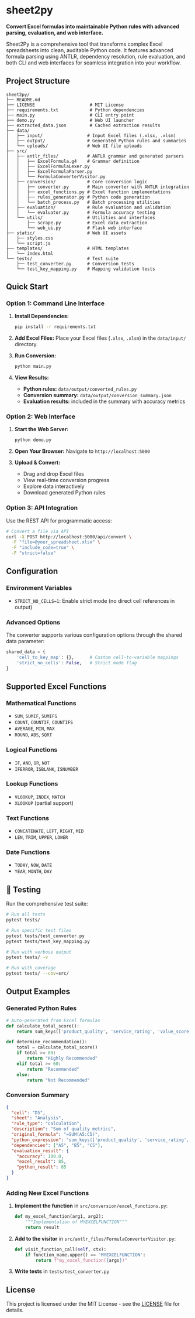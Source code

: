 # sheet2py

**Convert Excel formulas into maintainable Python rules with advanced parsing, evaluation, and web interface.**

Sheet2Py is a comprehensive tool that transforms complex Excel spreadsheets into clean, auditable Python code. It features advanced formula parsing using ANTLR, dependency resolution, rule evaluation, and both CLI and web interfaces for seamless integration into your workflow.


## Project Structure

```
sheet2py/
├── README.md
├── LICENSE                     # MIT License
├── requirements.txt            # Python dependencies
├── main.py                     # CLI entry point
├── demo.py                     # Web UI launcher
├── extracted_data.json         # Cached extraction results
├── data/
│   ├── input/                 # Input Excel files (.xlsx, .xlsm)
│   ├── output/                # Generated Python rules and summaries
│   └── uploads/               # Web UI file uploads
├── src/
│   ├── antlr_files/           # ANTLR grammar and generated parsers
│   │   ├── ExcelFormula.g4    # Grammar definition
│   │   ├── ExcelFormulaLexer.py
│   │   ├── ExcelFormulaParser.py
│   │   └── FormulaConverterVisitor.py
│   ├── conversion/            # Core conversion logic
│   │   ├── converter.py       # Main converter with ANTLR integration
│   │   ├── excel_functions.py # Excel function implementations
│   │   ├── rules_generator.py # Python code generation
│   │   └── batch_process.py   # Batch processing utilities
│   ├── evaluation/            # Rule evaluation and validation
│   │   └── evaluator.py       # Formula accuracy testing
│   └── utils/                 # Utilities and interfaces
│       ├── scrape.py          # Excel data extraction
│       └── web_ui.py          # Flask web interface
├── static/                    # Web UI assets
│   ├── styles.css
│   └── script.js
├── templates/                 # HTML templates
│   └── index.html
└── tests/                     # Test suite
    ├── test_converter.py      # Conversion tests
    └── test_key_mapping.py    # Mapping validation tests
```

## Quick Start

### Option 1: Command Line Interface

1. **Install Dependencies:**
   ```bash
   pip install -r requirements.txt
   ```

2. **Add Excel Files:**
   Place your Excel files (`.xlsx`, `.xlsm`) in the `data/input/` directory.

3. **Run Conversion:**
   ```bash
   python main.py
   ```

4. **View Results:**
   - **Python rules:** `data/output/converted_rules.py`
   - **Conversion summary:** `data/output/conversion_summary.json`
   - **Evaluation results:** included in the summary with accuracy metrics

### Option 2: Web Interface

1. **Start the Web Server:**
   ```bash
   python demo.py
   ```

2. **Open Your Browser:**
   Navigate to `http://localhost:5000`

3. **Upload & Convert:**
   - Drag and drop Excel files
   - View real-time conversion progress
   - Explore data interactively
   - Download generated Python rules

### Option 3: API Integration

Use the REST API for programmatic access:

```bash
# Convert a file via API
curl -X POST http://localhost:5000/api/convert \
  -F "file=@your_spreadsheet.xlsx" \
  -F "include_code=true" \
  -F "strict=false"
```

## Configuration

### Environment Variables

- `STRICT_NO_CELLS=1`: Enable strict mode (no direct cell references in output)

### Advanced Options

The converter supports various configuration options through the shared data parameter:

```python
shared_data = {
    'cell_to_key_map': {},      # Custom cell-to-variable mappings
    'strict_no_cells': False,   # Strict mode flag
}
```

## Supported Excel Functions

### Mathematical Functions
- `SUM`, `SUMIF`, `SUMIFS`
- `COUNT`, `COUNTIF`, `COUNTIFS`
- `AVERAGE`, `MIN`, `MAX`
- `ROUND`, `ABS`, `SQRT`

### Logical Functions
- `IF`, `AND`, `OR`, `NOT`
- `IFERROR`, `ISBLANK`, `ISNUMBER`

### Lookup Functions
- `VLOOKUP`, `INDEX`, `MATCH`
- `XLOOKUP` (partial support)

### Text Functions
- `CONCATENATE`, `LEFT`, `RIGHT`, `MID`
- `LEN`, `TRIM`, `UPPER`, `LOWER`

### Date Functions
- `TODAY`, `NOW`, `DATE`
- `YEAR`, `MONTH`, `DAY`

## 🧪 Testing

Run the comprehensive test suite:

```bash
# Run all tests
pytest tests/

# Run specific test files
pytest tests/test_converter.py
pytest tests/test_key_mapping.py

# Run with verbose output
pytest tests/ -v

# Run with coverage
pytest tests/ --cov=src/
```

## Output Examples

### Generated Python Rules

```python
# Auto-generated from Excel formulas
def calculate_total_score():
    return sum_keys(['product_quality', 'service_rating', 'value_score'])

def determine_recommendation():
    total = calculate_total_score()
    if total >= 80:
        return "Highly Recommended"
    elif total >= 60:
        return "Recommended"
    else:
        return "Not Recommended"
```

### Conversion Summary

```json
{
  "cell": "D5",
  "sheet": "Analysis",
  "rule_type": "calculation",
  "description": "Sum of quality metrics",
  "original_formula": "=SUM(A5:C5)",
  "python_expression": "sum_keys(['product_quality', 'service_rating', 'value_score'])",
  "dependencies": ["A5", "B5", "C5"],
  "evaluation_result": {
    "accuracy": 100.0,
    "excel_result": 85,
    "python_result": 85
  }
}
```

### Adding New Excel Functions

1. **Implement the function** in `src/conversion/excel_functions.py`:
   ```python
   def my_excel_function(arg1, arg2):
       """Implementation of MYEXCELFUNCTION"""
       return result
   ```

2. **Add to the visitor** in `src/antlr_files/FormulaConverterVisitor.py`:
   ```python
   def visit_function_call(self, ctx):
       if function_name.upper() == 'MYEXCELFUNCTION':
           return f"my_excel_function({args})"
   ```

3. **Write tests** in `tests/test_converter.py`





## License

This project is licensed under the MIT License - see the [LICENSE](LICENSE) file for details.
